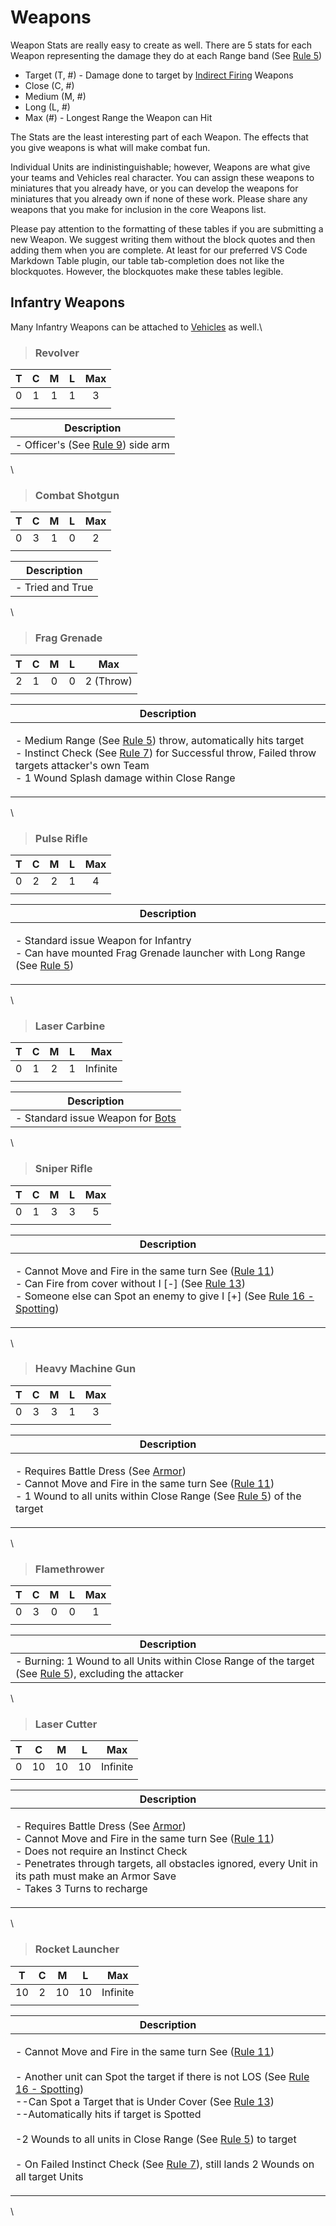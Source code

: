 # Weapons

Weapon Stats are really easy to create as well. There are 5 stats for each Weapon representing the damage they do at each Range band (See [Rule 5](../rules/core/main.md#rule5))

* Target (T, #) - Damage done to target by [Indirect Firing](../rules/core/indirect\_fire.md) Weapons
* Close (C, #)
* Medium (M, #)
* Long (L, #)
* Max (#) - Longest Range the Weapon can Hit

The Stats are the least interesting part of each Weapon. The effects that you give weapons is what will make combat fun.

Individual Units are indinistinguishable; however, Weapons are what give your teams and Vehicles real character. You can assign these weapons to miniatures that you already have, or you can develop the weapons for miniatures that you already own if none of these work. Please share any weapons that you make for inclusion in the core Weapons list.

Please pay attention to the formatting of these tables if you are submitting a new Weapon. We suggest writing them without the block quotes and then adding them when you are complete. At least for our preferred VS Code Markdown Table plugin, our table tab-completion does not like the blockquotes. However, the blockquotes make these tables legible.

## **Infantry Weapons**

Many Infantry Weapons can be attached to [Vehicles](vehicles.md) as well.\


> ### **Revolver**

| T |  C  |  M  |  L  | Max |
| - | :-: | :-: | :-: | :-: |
| 0 |  1  |  1  |  1  |  3  |
|   |     |     |     |     |

| Description                                                      |
| ---------------------------------------------------------------- |
| - Officer's (See [Rule 9](../rules/core/main.md#rule9)) side arm |

\


> ### **Combat Shotgun**

| T |  C  |  M  |  L  | Max |
| - | :-: | :-: | :-: | :-: |
| 0 |  3  |  1  |  0  |  2  |
|   |     |     |     |     |

| Description      |
| ---------------- |
| - Tried and True |

\


> ### **Frag Grenade**

|  T  |  C  |  M  |  L  |    Max    |
| :-: | :-: | :-: | :-: | :-------: |
|  2  |  1  |  0  |  0  | 2 (Throw) |
|     |     |     |     |           |

| Description                                                                                                                                                                                                                                                                                           |
| ----------------------------------------------------------------------------------------------------------------------------------------------------------------------------------------------------------------------------------------------------------------------------------------------------- |
| <p>- Medium Range (See <a href="../rules/core/main.md#rule5">Rule 5</a>) throw, automatically hits target<br>- Instinct Check (See <a href="../rules/core/main.md#rule7">Rule 7</a>) for Successful throw, Failed throw targets attacker's own Team<br>- 1 Wound Splash damage within Close Range</p> |

\


> ### **Pulse Rifle**

| T |  C  |  M  |  L  | Max |
| - | :-: | :-: | :-: | :-: |
| 0 |  2  |  2  |  1  |  4  |
|   |     |     |     |     |

| Description                                                                                                                                                    |
| -------------------------------------------------------------------------------------------------------------------------------------------------------------- |
| <p>- Standard issue Weapon for Infantry<br>- Can have mounted Frag Grenade launcher with Long Range (See <a href="../rules/core/main.md#rule5">Rule 5</a>)</p> |

\


> ### **Laser Carbine**

| T |  C  |  M  |  L  |    Max   |
| - | :-: | :-: | :-: | :------: |
| 0 |  1  |  2  |  1  | Infinite |
|   |     |     |     |          |

| Description                                 |
| ------------------------------------------- |
| - Standard issue Weapon for [Bots](bots.md) |

\


> ### **Sniper Rifle**

| T |  C  |  M  |  L  | Max |
| - | :-: | :-: | :-: | :-: |
| 0 |  1  |  3  |  3  |  5  |
|   |     |     |     |     |

| Description                                                                                                                                                                                                                                                                                                                        |
| ---------------------------------------------------------------------------------------------------------------------------------------------------------------------------------------------------------------------------------------------------------------------------------------------------------------------------------- |
| <p>- Cannot Move and Fire in the same turn See (<a href="../rules/core/main.md#rule11">Rule 11</a>)<br>- Can Fire from cover without I [-] (See <a href="../rules/core/main.md#rule13">Rule 13</a>)<br>- Someone else can Spot an enemy to give I [+] (See <a href="../rules/core/main.md#rule16.spot">Rule 16 - Spotting</a>)</p> |

\


> ### **Heavy Machine Gun**

| T |  C  |  M  |  L  | Max |
| - | :-: | :-: | :-: | :-: |
| 0 |  3  |  3  |  1  |  3  |
|   |     |     |     |     |

| Description                                                                                                                                                                                                                                                                             |
| --------------------------------------------------------------------------------------------------------------------------------------------------------------------------------------------------------------------------------------------------------------------------------------- |
| <p>- Requires Battle Dress (See <a href="armor.md">Armor</a>)<br>- Cannot Move and Fire in the same turn See (<a href="../rules/core/main.md#rule11">Rule 11</a>)<br>- 1 Wound to all units within Close Range (See <a href="../rules/core/main.md#rule5">Rule 5</a>) of the target</p> |

\


> ### **Flamethrower**

| T |  C  |  M  |  L  | Max |
| - | :-: | :-: | :-: | :-: |
| 0 |  3  |  0  |  0  |  1  |
|   |     |     |     |     |

| Description                                                                                                                          |
| ------------------------------------------------------------------------------------------------------------------------------------ |
| - Burning: 1 Wound to all Units within Close Range of the target (See [Rule 5](../rules/core/main.md#rule5)), excluding the attacker |

\


> ### **Laser Cutter**

| T |  C  |  M  |  L  |    Max   |
| - | :-: | :-: | :-: | :------: |
| 0 |  10 |  10 |  10 | Infinite |
|   |     |     |     |          |

| Description                                                                                                                                                                                                                                                                                                                                         |
| --------------------------------------------------------------------------------------------------------------------------------------------------------------------------------------------------------------------------------------------------------------------------------------------------------------------------------------------------- |
| <p>- Requires Battle Dress (See <a href="armor.md">Armor</a>)<br>- Cannot Move and Fire in the same turn See (<a href="../rules/core/main.md#rule11">Rule 11</a>)<br>- Does not require an Instinct Check<br>- Penetrates through targets, all obstacles ignored, every Unit in its path must make an Armor Save<br>- Takes 3 Turns to recharge</p> |

\


> ### **Rocket Launcher**

| T  |  C  |  M  |  L  |    Max   |
| -- | :-: | :-: | :-: | :------: |
| 10 |  2  |  10 |  10 | Infinite |
|    |     |     |     |          |

| Description                                                                                                                                                                                                                                                                                                                                                                                                                                                                                                                                                                                                                                      |
| ------------------------------------------------------------------------------------------------------------------------------------------------------------------------------------------------------------------------------------------------------------------------------------------------------------------------------------------------------------------------------------------------------------------------------------------------------------------------------------------------------------------------------------------------------------------------------------------------------------------------------------------------ |
| <p>- Cannot Move and Fire in the same turn See (<a href="../rules/core/main.md#rule11">Rule 11</a>)<br><br>- Another unit can Spot the target if there is not LOS (See <a href="../rules/core/main.md#rule16.spot">Rule 16 - Spotting</a>)<br>--Can Spot a Target that is Under Cover (See <a href="../rules/core/main.md#rule13">Rule 13</a>)<br>--Automatically hits if target is Spotted<br><br>-2 Wounds to all units in Close Range (See <a href="../rules/core/main.md#rule5">Rule 5</a>) to target<br><br>- On Failed Instinct Check (See <a href="../rules/core/main.md#rule7">Rule 7</a>), still lands 2 Wounds on all target Units</p> |

\

